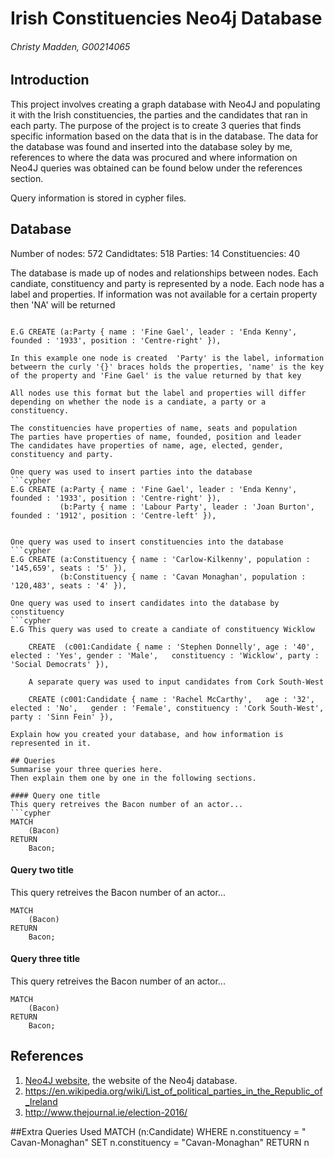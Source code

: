 # Irish Constituencies Neo4j Database
###### Christy Madden, G00214065

## Introduction
This project involves creating a graph database with Neo4J and populating it with the Irish constituencies, the parties and the candidates that ran in each party.
The purpose of the project is to create 3 queries that finds specific information based on the data that is in the database.
The data for the database was found and inserted into the database soley by me, references to where the data was procured and where information on Neo4J queries was obtained can be found below under the references section.

Query information is stored in cypher files.

## Database
Number of nodes: 572
Candidtates: 518
Parties: 14
Constituencies: 40

The database is made up of nodes and relationships between nodes.
Each candiate, constituency and party is represented by a node. 
Each node has a label and properties.
If information was not available for a certain property then 'NA' will be returned 

```cypher

E.G CREATE (a:Party { name : 'Fine Gael', leader : 'Enda Kenny', founded : '1933', position : 'Centre-right' }),

In this example one node is created  'Party' is the label, information betweern the curly '{}' braces holds the properties, 'name' is the key of the property and 'Fine Gael' is the value returned by that key

All nodes use this format but the label and properties will differ depending on whether the node is a candiate, a party or a constituency.

The constituencies have properties of name, seats and population
The parties have properties of name, founded, position and leader
The candidates have properties of name, age, elected, gender, constituency and party.

One query was used to insert parties into the database 
```cypher
E.G CREATE (a:Party { name : 'Fine Gael', leader : 'Enda Kenny', founded : '1933', position : 'Centre-right' }),
		   (b:Party { name : 'Labour Party', leader : 'Joan Burton', founded : '1912', position : 'Centre-left' }),


One query was used to insert constituencies into the database
```cypher
E.G CREATE (a:Constituency { name : 'Carlow-Kilkenny', population : '145,659', seats : '5' }),
		   (b:Constituency { name : 'Cavan Monaghan', population : '120,483', seats : '4' }),

One query was used to insert candidates into the database by constituency
```cypher
E.G This query was used to create a candiate of constituency Wicklow

	CREATE 	(c001:Candidate { name : 'Stephen Donnelly', age : '40', elected : 'Yes', gender : 'Male',   constituency : 'Wicklow', party : 'Social Democrats' }),

	A separate query was used to input candidates from Cork South-West
	
	CREATE (c001:Candidate { name : 'Rachel McCarthy', 	 age : '32', elected : 'No',   gender : 'Female', constituency : 'Cork South-West', party : 'Sinn Fein' }),

Explain how you created your database, and how information is represented in it.

## Queries
Summarise your three queries here.
Then explain them one by one in the following sections.

#### Query one title
This query retreives the Bacon number of an actor...
```cypher
MATCH
	(Bacon)
RETURN
	Bacon;
```

#### Query two title
This query retreives the Bacon number of an actor...
```cypher
MATCH
	(Bacon)
RETURN
	Bacon;
```

#### Query three title
This query retreives the Bacon number of an actor...
```cypher
MATCH
	(Bacon)
RETURN
	Bacon;
```

## References
1. [Neo4J website](http://neo4j.com/), the website of the Neo4j database.
2. https://en.wikipedia.org/wiki/List_of_political_parties_in_the_Republic_of_Ireland
3. http://www.thejournal.ie/election-2016/

##Extra Queries Used
MATCH (n:Candidate)
WHERE n.constituency = " Cavan-Monaghan"
SET   n.constituency = "Cavan-Monaghan"
RETURN n